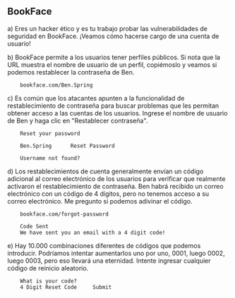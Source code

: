 ## BookFace


a) Eres un hacker ético y es tu trabajo probar las vulnerabilidades de seguridad en BookFace. ¡Veamos cómo hacerse 
cargo de una cuenta de usuario!


b) BookFace permite a los usuarios tener perfiles públicos. Si nota que la URL muestra el nombre de usuario de un 
perfil, copiémoslo y veamos si podemos restablecer la contraseña de Ben.
 

        bookface.com/Ben.Spring

c) Es común que los atacantes apunten a la funcionalidad de restablecimiento de contraseña para buscar problemas que 
les permitan obtener acceso a las cuentas de los usuarios.
Ingrese el nombre de usuario de Ben y haga clic en "Restablecer contraseña".


        Reset your password
    
        Ben.Spring      Reset Password
        
        Username not found?

d) Los restablecimientos de cuenta generalmente envían un código adicional al correo electrónico de los usuarios para 
verificar que realmente activaron el restablecimiento de contraseña.
Ben habrá recibido un correo electrónico con un código de 4 dígitos, pero no tenemos acceso a su correo electrónico. Me
pregunto si podemos adivinar el código.


        bookface.com/forgot-password
        
        Code Sent
        We have sent you an email with a 4 digit code!

e) Hay 10.000 combinaciones diferentes de códigos que podemos introducir. Podríamos intentar aumentarlos uno por uno, 
0001, luego 0002, luego 0003, pero eso llevará una eternidad.
Intente ingresar cualquier código de reinicio aleatorio.


        What is your code?
        4 Digit Reset Code     Submit

